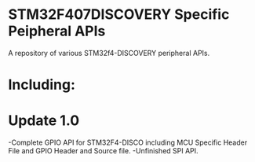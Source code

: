 # STM32F407DISCOVERY Specific Peipheral APIs
A repository of various STM32f4-DISCOVERY peripheral APIs.

# Including:

Update 1.0
==========
-Complete GPIO API for STM32F4-DISCO including MCU Specific Header File and GPIO Header and Source file.
-Unfinished SPI API.
